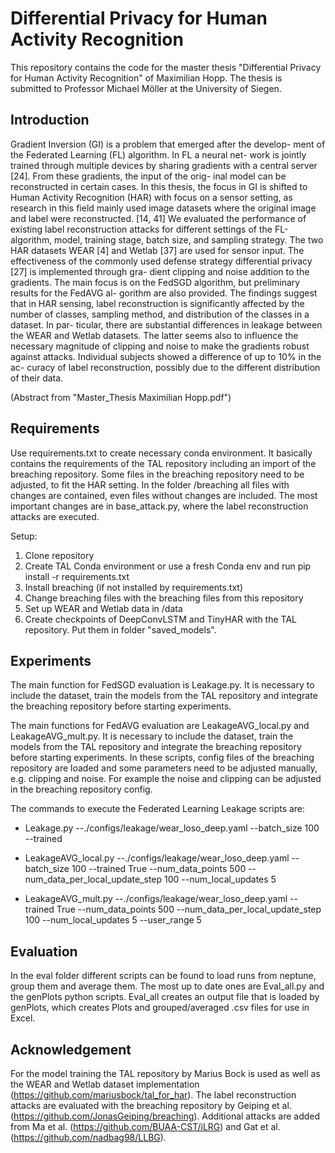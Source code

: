 # Differential Privacy for Human Activity Recognition

This repository contains the code for the master thesis "Differential Privacy for Human Activity Recognition" of Maximilian Hopp.
The thesis is submitted to Professor Michael Möller at the University of Siegen.


## Introduction
Gradient Inversion (GI) is a problem that emerged after the develop-
ment of the Federated Learning (FL) algorithm. In FL a neural net-
work is jointly trained through multiple devices by sharing gradients
with a central server [24]. From these gradients, the input of the orig-
inal model can be reconstructed in certain cases. In this thesis, the
focus in GI is shifted to Human Activity Recognition (HAR) with focus
on a sensor setting, as research in this field mainly used image datasets
where the original image and label were reconstructed. [14, 41] We
evaluated the performance of existing label reconstruction attacks for
different settings of the FL-algorithm, model, training stage, batch size,
and sampling strategy. The two HAR datasets WEAR [4] and Wetlab
[37] are used for sensor input. The effectiveness of the commonly used
defense strategy differential privacy [27] is implemented through gra-
dient clipping and noise addition to the gradients. The main focus is
on the FedSGD algorithm, but preliminary results for the FedAVG al-
gorithm are also provided. The findings suggest that in HAR sensing,
label reconstruction is significantly affected by the number of classes,
sampling method, and distribution of the classes in a dataset. In par-
ticular, there are substantial differences in leakage between the WEAR
and Wetlab datasets. The latter seems also to influence the necessary
magnitude of clipping and noise to make the gradients robust against
attacks. Individual subjects showed a difference of up to 10% in the ac-
curacy of label reconstruction, possibly due to the different distribution
of their data.

(Abstract from "Master_Thesis Maximilian Hopp.pdf")

## Requirements
Use requirements.txt to create necessary conda environment.
It basically contains the requirements of the TAL repository including an import of the breaching repository.
Some files in the breaching repository need to be adjusted, to fit the HAR setting.
In the folder /breaching all files with changes are contained, even files without changes are included. 
The most important changes are in base_attack.py, where the label reconstruction attacks are executed.

Setup:
1. Clone repository
2. Create TAL Conda environment or use a fresh Conda env and run pip install -r requirements.txt
3. Install breaching (if not installed by requirements.txt)
4. Change breaching files with the breaching files from this repository
5. Set up WEAR and Wetlab data in /data
6. Create checkpoints of DeepConvLSTM and TinyHAR with the TAL repository. Put them in folder "saved_models".


## Experiments
The main function for FedSGD evaluation is Leakage.py. 
It is necessary to include the dataset, train the models from the TAL repository and integrate the breaching repository before starting experiments.

The main functions for FedAVG evaluation are LeakageAVG_local.py and LeakageAVG_mult.py.
It is necessary to include the dataset, train the models from the TAL repository and integrate the breaching repository before starting experiments.
In these scripts, config files of the breaching repository are loaded and some parameters need to be adjusted manually, e.g. clipping and noise. 
For example the noise and clipping can be adjusted in the breaching repository config.

The commands to execute the Federated Learning Leakage scripts are:
- <p>Leakage.py --./configs/leakage/wear_loso_deep.yaml --batch_size 100 --trained </p>
- <p>LeakageAVG_local.py --./configs/leakage/wear_loso_deep.yaml --batch_size 100 --trained True --num_data_points 500 --num_data_per_local_update_step 100 --num_local_updates 5</p>
- <p>LeakageAVG_mult.py --./configs/leakage/wear_loso_deep.yaml --trained True --num_data_points 500 --num_data_per_local_update_step 100 --num_local_updates 5 --user_range 5</p>

## Evaluation
In the eval folder different scripts can be found to load runs from neptune, group them and average them. 
The most up to date ones are Eval_all.py and the genPlots python scripts. 
Eval_all creates an output file that is loaded by genPlots, which creates Plots and grouped/averaged .csv files for use in Excel. 

## Acknowledgement
For the model training the TAL repository by Marius Bock is used as well as the WEAR and Wetlab dataset implementation (https://github.com/mariusbock/tal_for_har).
The label reconstruction attacks are evaluated with the breaching repository by Geiping et al. (https://github.com/JonasGeiping/breaching).
Additional attacks are added from Ma et al. (https://github.com/BUAA-CST/iLRG) and Gat et al. (https://github.com/nadbag98/LLBG). 
